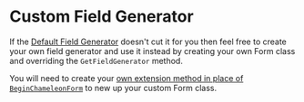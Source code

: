Custom Field Generator
======================

If the [Default Field Generator](https://github.com/MRCollective/ChameleonForms/blob/master/ChameleonForms/FieldGenerators/DefaultFieldGenerator.cs) doesn't cut it for you then feel free to create your own field generator and use it instead by creating your own Form class and overriding the `GetFieldGenerator` method.

You will need to create your [own extension method in place of `BeginChameleonForm`](form-templates#custom-extension-method) to new up your custom Form class.